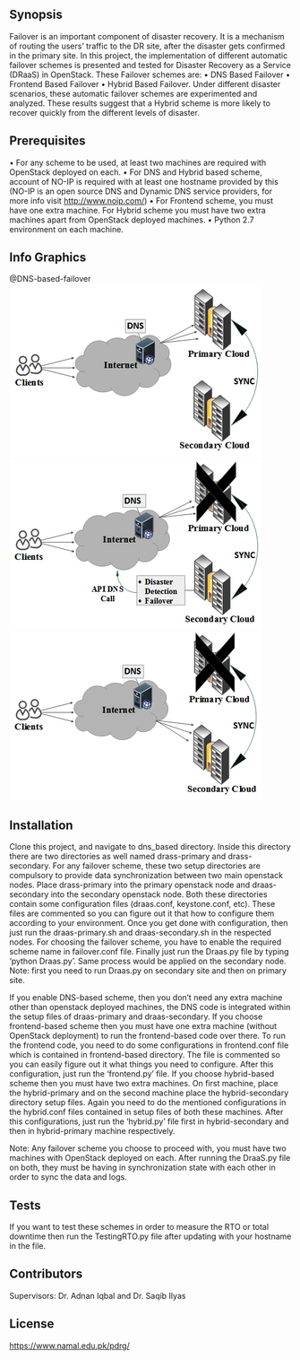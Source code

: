 ## Synopsis

Failover is an important component of disaster recovery. It is a mechanism of routing the users’ traffic to the DR site, after the disaster gets confirmed in the primary site. In this project, the implementation of different automatic failover schemes is presented and tested for Disaster Recovery as a Service (DRaaS) in OpenStack. These Failover schemes are:
   • DNS Based Failover
   • Frontend Based Failover
   • Hybrid Based Failover.
Under different disaster scenarios, these automatic failover schemes are experimented and analyzed. These results suggest that a Hybrid scheme is more likely to recover quickly from the different levels of disaster.

## Prerequisites

• For any scheme to be used, at least two machines are required with OpenStack deployed on each.
• For DNS and Hybrid based scheme, account of NO-IP is required with at least one hostname provided by this (NO-IP is an open source DNS and Dynamic DNS service providers, for more info visit http://www.noip.com/)
• For Frontend scheme, you must have one extra machine. For Hybrid scheme you must have two extra machines apart from OpenStack deployed machines.
• Python 2.7 environment on each machine.

## Info Graphics
@DNS-based-failover
![alt tag](info_graphics/detailed_graphics/DNS/a_without_any_disaster.png) ![alt tag](info_graphics/detailed_graphics/DNS/b_service_is_un-available.png) ![alt tag](info_graphics/detailed_graphics/DNS/c_service_is_available_again.png)  

## Installation

Clone this project, and navigate to dns_based directory. Inside this directory there are two directories as well named drass-primary and drass- secondary. For any failover scheme, these two setup directories are compulsory to provide data synchronization between two main openstack nodes. Place drass-primary into the primary openstack node and draas-secondary into the secondary openstack node.
Both these directories contain some configuration files (draas.conf, keystone.conf, etc). These files are commented so you can figure out it that how to configure them according to your environment.
Once you get done with configuration, then just run the draas-primary.sh and draas-secondary.sh in the respected nodes. For choosing the failover scheme, you have to enable the required scheme name in failover.conf file. Finally just run the Draas.py file by typing ‘python Draas.py’. Same process would be applied on the secondary node. Note: first you need to run Draas.py on secondary site and then on primary site.

If you enable DNS-based scheme, then you don’t need any extra machine other than openstack deployed machines, the DNS code is integrated within the setup files of draas-primary and draas-secondary. If you choose frontend-based scheme then you must have one extra machine (without OpenStack deployment) to run the frontend-based code over there. To run the frontend code, you need to do some configurations in frontend.conf file which is contained in frontend-based directory. The file is commented so you can easily figure out it what things you need to configure. After this configuration, just run the ‘frontend.py’ file. If you choose hybrid-based scheme then you must have two extra machines. On first machine, place the hybrid-primary and on the second machine place the hybrid-secondary directory setup files. Again you need to do the mentioned configurations in the hybrid.conf files contained in setup files of both these machines. After this configurations, just run the ‘hybrid.py’ file first in hybrid-secondary and then in hybrid-primary machine respectively.

Note: Any failover scheme you choose to proceed with, you must have two machines with OpenStack deployed on each. After running the DraaS.py file on both, they must be having in synchronization state with each other in order to sync the data and logs.   

## Tests

If you want to test these schemes in order to measure the RTO or total downtime then run the TestingRTO.py file after updating with your hostname in the file.

## Contributors

Supervisors: Dr. Adnan Iqbal and Dr. Saqib Ilyas

 
## License

https://www.namal.edu.pk/pdrg/
